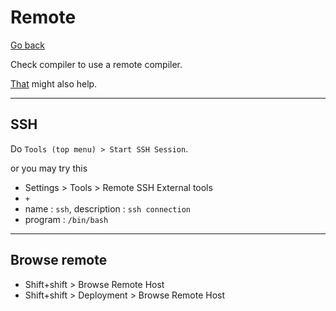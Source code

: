 # Remote

[Go back](..)

Check compiler to use a remote compiler.

[That](https://www.jetbrains.com/help/clion/remote-projects-support.html)
might also help.

<hr class="sl">

## SSH

Do ``Tools (top menu) > Start SSH Session``.

or you may try this

* Settings > Tools > Remote SSH External tools
* ``+``
* name : `ssh`, description : `ssh connection`
* program : ``/bin/bash``

<hr class="sr">

## Browse remote

* Shift+shift > Browse Remote Host
* Shift+shift > Deployment > Browse Remote Host